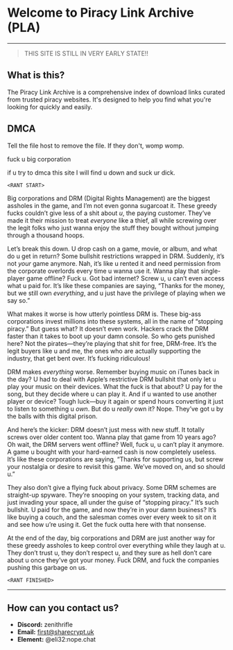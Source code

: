 # Welcome to Piracy Link Archive (PLA)
---

> THIS SITE IS STILL IN VERY EARLY STATE!!



## What is this?

The Piracy Link Archive is a comprehensive index of download links curated from trusted piracy websites. It's designed to help you find what you're looking for quickly and easily.

## DMCA

Tell the file host to remove the file. If they don't, womp womp.

fuck u big corporation

if u try to dmca this site I will find u down and suck ur dick.

```<RANT START>```


Big corporations and DRM (Digital Rights Management) are the biggest assholes in the game, and I’m not even gonna sugarcoat it. These greedy fucks couldn’t give less of a shit about *u*, the paying customer. They’ve made it their mission to treat *everyone* like a thief, all while screwing over the legit folks who just wanna enjoy the stuff they bought without jumping through a thousand hoops.

Let’s break this down. U drop cash on a game, movie, or album, and what do u get in return? Some bullshit restrictions wrapped in DRM. Suddenly, it’s not *your* game anymore. Nah, it’s like u rented it and need permission from the corporate overlords every time u wanna use it. Wanna play that single-player game offline? Fuck u. Got bad internet? Screw u, u can’t even access what u paid for. It’s like these companies are saying, “Thanks for the money, but we still own *everything*, and u just have the privilege of playing when we say so.”

What makes it worse is how utterly pointless DRM is. These big-ass corporations invest millions into these systems, all in the name of “stopping piracy.” But guess what? It doesn’t even work. Hackers crack the DRM faster than it takes to boot up your damn console. So who gets punished here? Not the pirates—they’re playing that shit for free, DRM-free. It’s the legit buyers like u and me, the ones who are actually supporting the industry, that get bent over. It’s fucking ridiculous!

DRM makes *everything* worse. Remember buying music on iTunes back in the day? U had to deal with Apple’s restrictive DRM bullshit that only let u play your music on their devices. What the fuck is that about? U pay for the song, but they decide where u can play it. And if u wanted to use another player or device? Tough luck—buy it again or spend hours converting it just to listen to something u *own*. But do u *really* own it? Nope. They’ve got u by the balls with this digital prison.

And here’s the kicker: DRM doesn’t just mess with new stuff. It totally screws over older content too. Wanna play that game from 10 years ago? Oh wait, the DRM servers went offline? Well, fuck u, u can’t play it anymore. A game u bought with your hard-earned cash is now completely useless. It’s like these corporations are saying, “Thanks for supporting us, but screw your nostalgia or desire to revisit this game. We’ve moved on, and so should u.”

They also don’t give a flying fuck about privacy. Some DRM schemes are straight-up spyware. They’re snooping on your system, tracking data, and just invading your space, all under the guise of “stopping piracy.” It’s such bullshit. U paid for the game, and now they’re in your damn business? It’s like buying a couch, and the salesman comes over every week to sit on it and see how u’re using it. Get the fuck outta here with that nonsense.

At the end of the day, big corporations and DRM are just another way for these greedy assholes to keep control over everything while they laugh at u. They don’t trust u, they don’t respect u, and they sure as hell don’t care about u once they’ve got your money. Fuck DRM, and fuck the companies pushing this garbage on us.


```<RANT FINISHED>```

---

## How can you contact us?

- **Discord:** zenithrifle
- **Email:** first@sharecrypt.uk
- **Element:** @eli32:nope.chat

